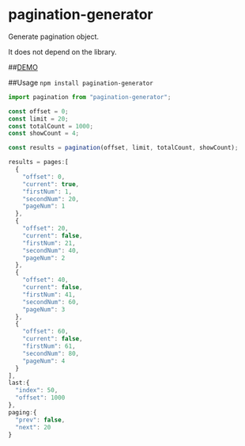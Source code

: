 pagination-generator
==========

Generate pagination object.

It does not depend on the library.

##[DEMO](http://keyiiiii.github.io/pagination-generator/)

##Usage
`npm install pagination-generator`

```javascript
import pagination from "pagination-generator";

const offset = 0;
const limit = 20;
const totalCount = 1000;
const showCount = 4;

const results = pagination(offset, limit, totalCount, showCount);
```


```javascript
results = pages:[
  {
    "offset": 0,
    "current": true,
    "firstNum": 1,
    "secondNum": 20,
    "pageNum": 1
  },
  {
    "offset": 20,
    "current": false,
    "firstNum": 21,
    "secondNum": 40,
    "pageNum": 2
  },
  {
    "offset": 40,
    "current": false,
    "firstNum": 41,
    "secondNum": 60,
    "pageNum": 3
  },
  {
    "offset": 60,
    "current": false,
    "firstNum": 61,
    "secondNum": 80,
    "pageNum": 4
  }
],
last:{
  "index": 50,
  "offset": 1000
},
paging:{
  "prev": false,
  "next": 20
}
```